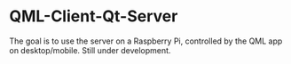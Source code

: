 # QML-Client-Qt-Server

The goal is to use the server on a Raspberry Pi, controlled by the QML app on desktop/mobile. Still under development. 
